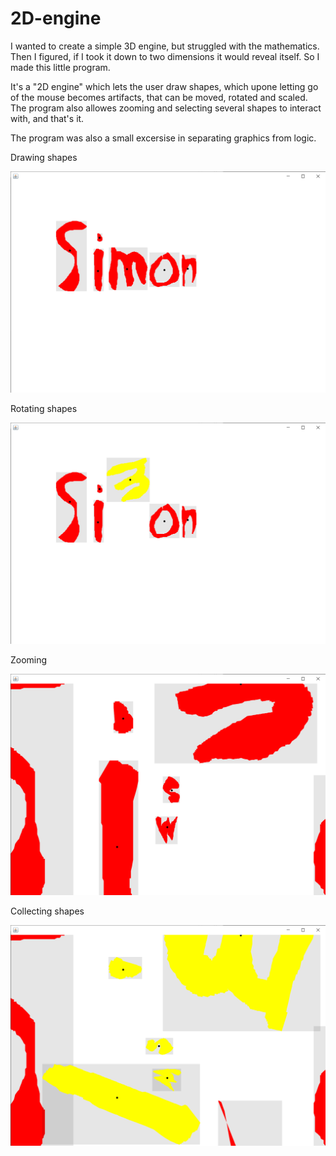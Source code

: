 # 2D-engine

I wanted to create a simple 3D engine, but struggled with the mathematics. Then I figured, if I took it down to two dimensions it would
reveal itself. So I made this little program.

It's a "2D engine" which lets the user draw shapes, which upone letting go of the mouse becomes artifacts, that can be moved, rotated
and scaled. The program also allowes zooming and selecting several shapes to interact with, and that's it.

The program was also a small excersise in separating graphics from logic.

Drawing shapes

![Text](https://github.com/gomsim/2D-engine/blob/master/DemoPictures/Text.png)

Rotating shapes

![Rotation](https://github.com/gomsim/2D-engine/blob/master/DemoPictures/Rotate.png)

Zooming

![Zoom](https://github.com/gomsim/2D-engine/blob/master/DemoPictures/Zoom.png)

Collecting shapes

![Collect](https://github.com/gomsim/2D-engine/blob/master/DemoPictures/Collect.png)
